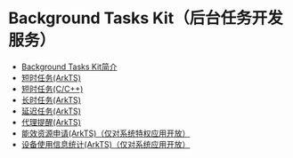 # Background Tasks Kit（后台任务开发服务）<!--background-task-kit-->

<!--Kit: Background Tasks Kit-->
<!--Subsystem: ResourceSchedule-->
<!--Owner: @cheng-shichang-->
<!--Designer: @zhouben25-->
<!--Tester: @fenglili18-->
<!--Adviser: @Brilliantry_Rui-->

- [Background Tasks Kit简介](background-task-overview.md)
- [短时任务(ArkTS)](transient-task.md)
- [短时任务(C/C++)](native-transient-task.md)
- [长时任务(ArkTS)](continuous-task.md)
- [延迟任务(ArkTS)](work-scheduler.md)
- [代理提醒(ArkTS)](agent-powered-reminder.md)<!--Del-->
- [能效资源申请(ArkTS)（仅对系统特权应用开放）](efficiency-resource-request-sys.md)
- [设备使用信息统计(ArkTS)（仅对系统应用开放）](../device-usage-statistics/Readme-CN.md)<!--DelEnd-->